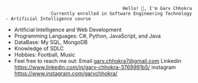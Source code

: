                                                Hello! 👋, I'm Garv Chhokra
                     Currently enrolled in Software Engineering Technology - Artificial Intelligence course
                          
- Artificial Intelligence and Web Development
- Programming Languages: C#, Python, JavaScript, and Java                         
- DataBase: My SQL, MongoDB
- Knowledge of SDLC
- Hobbies: Football, Music
- Feel free to reach me out:
   Email garv.chhokra7@gmail.com
   Linkedin https://www.linkedin.com/in/garv-chhokra-3769991b5/
   instagram https://www.instagram.com/garvchhokra/
